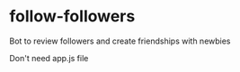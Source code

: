 # follow-followers
Bot to review followers and create friendships with newbies

Don't need app.js file
